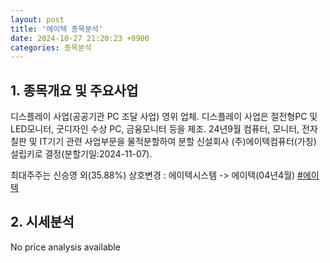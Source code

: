 ```yaml
---
layout: post
title: '에이텍 종목분석'
date: 2024-10-27 21:20:23 +0900
categories: 종목분석
---
```


## 1. 종목개요 및 주요사업

디스플레이 사업(공공기관 PC 조달 사업) 영위 업체. 디스플레이 사업은 절전형PC 및 LED모니터, 굿디자인 수상 PC, 금융모니터 등을 제조. 24년9월 컴퓨터, 모니터, 전자칠판 및 IT기기 관련 사업부문을 물적분할하여 분할 신설회사 (주)에이텍컴퓨터(가칭) 설립키로 결정(분할기일:2024-11-07).

최대주주는 신승영 외(35.88%) 상호변경 : 에이텍시스템 -> 에이텍(04년4월)
[#에이텍](#)

## 2. 시세분석

No price analysis available
